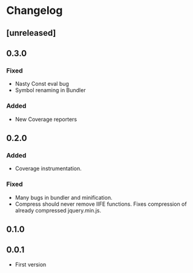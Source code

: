 # Changelog

## [unreleased]

## 0.3.0

### Fixed

- Nasty Const eval bug
- Symbol renaming in Bundler

### Added

- New Coverage reporters

## 0.2.0

### Added

- Coverage instrumentation.

### Fixed

- Many bugs in bundler and minification.
- Compress should never remove IIFE functions. Fixes compression of already compressed jquery.min.js.

## 0.1.0

## 0.0.1

- First version
